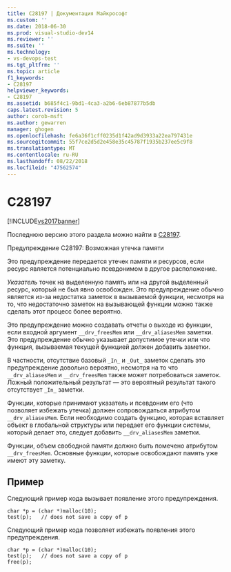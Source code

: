 ```yaml
---
title: C28197 | Документация Майкрософт
ms.custom: ''
ms.date: 2018-06-30
ms.prod: visual-studio-dev14
ms.reviewer: ''
ms.suite: ''
ms.technology:
- vs-devops-test
ms.tgt_pltfrm: ''
ms.topic: article
f1_keywords:
- C28197
helpviewer_keywords:
- C28197
ms.assetid: b685f4c1-9bd1-4ca3-a2b6-6eb87877b5db
caps.latest.revision: 5
author: corob-msft
ms.author: gewarren
manager: ghogen
ms.openlocfilehash: fe6a36f1cff0235d1f42ad9d3933a22ea797431e
ms.sourcegitcommit: 55f7ce2d5d2e458e35c45787f1935b237ee5c9f8
ms.translationtype: MT
ms.contentlocale: ru-RU
ms.lasthandoff: 08/22/2018
ms.locfileid: "47562574"
---
```

# <a name="c28197"></a>C28197
[!INCLUDE[vs2017banner](../includes/vs2017banner.md)]

Последнюю версию этого раздела можно найти в [C28197](https://docs.microsoft.com/visualstudio/code-quality/c28197).  
  
Предупреждение C28197: Возможная утечка памяти  
  
 Это предупреждение передается утечек памяти и ресурсов, если ресурс является потенциально псевдонимом в другое расположение.  
  
 *Указатель* точек на выделенную память или на другой выделенный ресурс, который не был явно освобожден. Это предупреждение обычно является из-за недостатка заметок в вызываемой функции, несмотря на то, что недостаточно заметок на вызывающей функции можно также сделать этот процесс более вероятно.  
  
 Это предупреждение можно создавать отчеты о выходе из функции, если входной аргумент `__drv_freesMem` или `__drv_aliasesMem` заметки. Это предупреждение обычно указывает допустимое утечки или что функция, вызываемая текущей функцией должен добавить заметки.  
  
 В частности, отсутствие базовый `_In_` и `_Out_` заметок сделать это предупреждение довольно вероятно, несмотря на то что `__drv_aliasesMem` и `__drv_freesMem` также может потребоваться заметок. Ложный положительный результат — это вероятный результат такого отсутствует `_In_` заметки.  
  
 Функции, которые принимают указатель и псевдоним его (что позволяет избежать утечка) должен сопровождаться атрибутом `__drv_aliasesMem`. Если необходимо создать функцию, которая вставляет объект в глобальной структуры или передает его функции системы, который делает это, следует добавить `__drv_aliasesMem` заметки.  
  
 Функции, объем свободной памяти должно быть помечено атрибутом `__drv_freesMem`. Основные функции, которые освобождают память уже имеют эту заметку.  
  
## <a name="example"></a>Пример  
 Следующий пример кода вызывает появление этого предупреждения.  
  
```  
char *p = (char *)malloc(10);  
test(p);   // does not save a copy of p  
```  
  
 Следующий пример кода позволяет избежать появления этого предупреждения.  
  
```  
char *p = (char *)malloc(10);  
test(p);   // does not save a copy of p  
free(p);  
```



